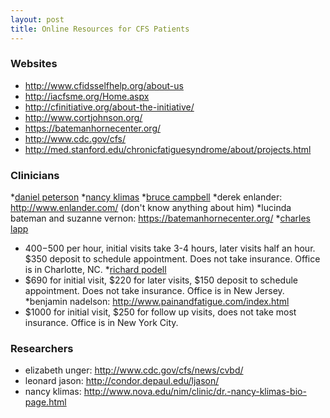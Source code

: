 ```yaml
---
layout: post
title: Online Resources for CFS Patients 
---
```


### Websites

* http://www.cfidsselfhelp.org/about-us
* http://iacfsme.org/Home.aspx
* http://cfinitiative.org/about-the-initiative/
* http://www.cortjohnson.org/
* https://batemanhornecenter.org/
* http://www.cdc.gov/cfs/
* http://med.stanford.edu/chronicfatiguesyndrome/about/projects.html

### Clinicians

*[daniel peterson](http://cfinitiative.org/lead-researchers/daniel-peterson/)
*[nancy klimas](http://www.nova.edu/nim/clinic/dr.-nancy-klimas-bio-page.html)
*[bruce campbell](http://www.cfidsselfhelp.org/about-us/bruce-campbell-bio)
*derek enlander: http://www.enlander.com/ (don't know anything about him)
*lucinda bateman and suzanne vernon: https://batemanhornecenter.org/
*[charles lapp](http://drlapp.com/staff/dr-lapp/)
  * $400-$500 per hour, initial visits take 3-4 hours, later visits half an hour. $350 deposit to schedule appointment. Does not take insurance. Office is in Charlotte, NC.
*[richard podell](http://www.drpodell.org/chronic_fatigue_syndrome_treatments.shtml)
  * $690 for initial visit, $220 for later visits, $150 deposit to schedule appointment. Does not take insurance. Office is in New Jersey.
*benjamin nadelson: http://www.painandfatigue.com/index.html
  * $1000 for initial visit, $250 for follow up visits, does not take most insurance. Office is in New York City.

### Researchers

* elizabeth unger: http://www.cdc.gov/cfs/news/cvbd/
* leonard jason: http://condor.depaul.edu/ljason/
* nancy klimas: http://www.nova.edu/nim/clinic/dr.-nancy-klimas-bio-page.html
